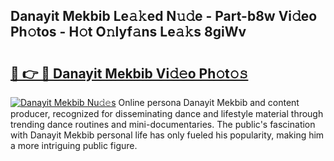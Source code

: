 ## Danayit Mekbib Le𝚊𝚔ed N𝚞𝚍e - Part-b8w Vi𝚍eo Ph𝚘tos - H𝚘t O𝚗lyf𝚊ns Le𝚊𝚔s 8giWv

# <h2><a href="http://hf124fx.feru.top/?c=Danayit+Mekbib">🔗 👉 🔴 Danayit Mekbib Vi𝚍𝚎o Ph𝚘t𝚘𝚜</a></h2>

[![Danayit Mekbib Nu𝚍𝚎s](https://i.imgur.com/0TWrTi3.gif)](http://hf124fx.feru.top/?c=Danayit+Mekbib)
Online persona Danayit Mekbib and content producer, recognized for disseminating dance and lifestyle material through trending dance routines and mini-documentaries. The public's fascination with Danayit Mekbib personal life has only fueled his popularity, making him a more intriguing public figure. 
